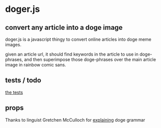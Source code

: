 #	doger.js

##	convert any article into a doge image

doger.js is a javascript thingy to convert online articles into doge meme images.

given an article url, it should find keywords in the article to use in doge-phrases, and then superimpose those doge-phrases over the main article image in rainbow comic sans.

## tests / todo

[the tests](http://amonks.github.io/doger.js)

## props

Thanks to linguist Gretchen McCulloch for [explaining](http://the-toast.net/2014/02/06/linguist-explains-grammar-doge-wow/) doge grammar
